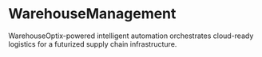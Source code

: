 # WarehouseManagement
WarehouseOptix-powered intelligent automation orchestrates cloud-ready logistics for a futurized supply chain infrastructure.
